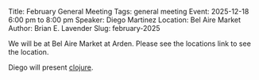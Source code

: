 Title: February General Meeting
Tags: general meeting
Event: 2025-12-18 6:00 pm to 8:00 pm
Speaker: Diego Martinez
Location: Bel Aire Market
Author: Brian E. Lavender
Slug: february-2025

We will be at Bel Aire Market at Arden. Please see the locations link to 
see the location. 

Diego will present [clojure](https://clojure.org/).

